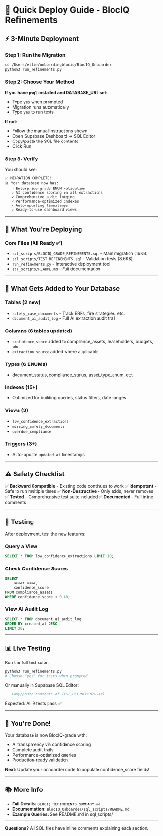 # 🚀 Quick Deploy Guide - BlocIQ Refinements

## ⚡ 3-Minute Deployment

### Step 1: Run the Migration

```bash
cd /Users/ellie/onboardingblociq/BlocIQ_Onboarder
python3 run_refinements.py
```

### Step 2: Choose Your Method

**If you have `psql` installed and DATABASE_URL set:**
- Type `yes` when prompted
- Migration runs automatically
- Type `yes` to run tests

**If not:**
- Follow the manual instructions shown
- Open Supabase Dashboard → SQL Editor
- Copy/paste the SQL file contents
- Click Run

### Step 3: Verify

You should see:
```
✅ MIGRATION COMPLETE!
📊 Your database now has:
   ✓ Enterprise-grade ENUM validation
   ✓ AI confidence scoring on all extractions
   ✓ Comprehensive audit logging
   ✓ Performance-optimized indexes
   ✓ Auto-updating timestamps
   ✓ Ready-to-use dashboard views
```

---

## 📁 What You're Deploying

### Core Files (All Ready ✅)
- `sql_scripts/BLOCIQ_GRADE_REFINEMENTS.sql` - Main migration (16KB)
- `sql_scripts/TEST_REFINEMENTS.sql` - Validation tests (8.6KB)
- `run_refinements.py` - Interactive deployment tool
- `sql_scripts/README.md` - Full documentation

---

## 🎯 What Gets Added to Your Database

### Tables (2 new)
- `safety_case_documents` - Track ERPs, fire strategies, etc.
- `document_ai_audit_log` - Full AI extraction audit trail

### Columns (6 tables updated)
- `confidence_score` added to compliance_assets, leaseholders, budgets, etc.
- `extraction_source` added where applicable

### Types (6 ENUMs)
- document_status, compliance_status, asset_type_enum, etc.

### Indexes (15+)
- Optimized for building queries, status filters, date ranges

### Views (3)
- `low_confidence_extractions`
- `missing_safety_documents`
- `overdue_compliance`

### Triggers (3+)
- Auto-update `updated_at` timestamps

---

## ⚠️ Safety Checklist

✅ **Backward Compatible** - Existing code continues to work
✅ **Idempotent** - Safe to run multiple times
✅ **Non-Destructive** - Only adds, never removes
✅ **Tested** - Comprehensive test suite included
✅ **Documented** - Full inline comments

---

## 🧪 Testing

After deployment, test the new features:

### Query a View
```sql
SELECT * FROM low_confidence_extractions LIMIT 10;
```

### Check Confidence Scores
```sql
SELECT
    asset_name,
    confidence_score
FROM compliance_assets
WHERE confidence_score < 0.80;
```

### View AI Audit Log
```sql
SELECT * FROM document_ai_audit_log
ORDER BY created_at DESC
LIMIT 20;
```

---

## 📊 Live Testing

Run the full test suite:
```bash
python3 run_refinements.py
# Choose "yes" for tests when prompted
```

Or manually in Supabase SQL Editor:
```sql
-- Copy/paste contents of TEST_REFINEMENTS.sql
```

Expected: All 9 tests pass ✅

---

## 🎉 You're Done!

Your database is now BlocIQ-grade with:
- AI transparency via confidence scoring
- Complete audit trails
- Performance-optimized queries
- Production-ready validation

**Next:** Update your onboarder code to populate confidence_score fields!

---

## 📚 More Info

- **Full Details:** `BLOCIQ_REFINEMENTS_SUMMARY.md`
- **Documentation:** `BlocIQ_Onboarder/sql_scripts/README.md`
- **Example Queries:** See README.md in sql_scripts/

---

**Questions?** All SQL files have inline comments explaining each section.
